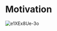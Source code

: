 # Motivation
![e1XEx8Ue-3o](https://user-images.githubusercontent.com/125289638/230445057-99137b4b-c0ab-4d77-8d71-d5f0a6bf6e38.jpg)
